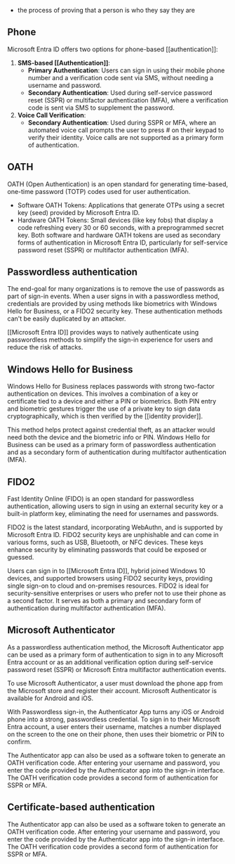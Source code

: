 - the process of proving that a person is who they say they are

## Phone
Microsoft Entra ID offers two options for phone-based [[authentication]]:
1. **SMS-based [[Authentication]]**:
    - **Primary Authentication**: Users can sign in using their mobile phone number and a verification code sent via SMS, without needing a username and password.
    - **Secondary Authentication**: Used during self-service password reset (SSPR) or multifactor authentication (MFA), where a verification code is sent via SMS to supplement the password.
2. **Voice Call Verification**:
    - **Secondary Authentication**: Used during SSPR or MFA, where an automated voice call prompts the user to press # on their keypad to verify their identity. Voice calls are not supported as a primary form of authentication.

## OATH
OATH (Open Authentication) is an open standard for generating time-based, one-time password (TOTP) codes used for user authentication.
- Software OATH Tokens: Applications that generate OTPs using a secret key (seed) provided by Microsoft Entra ID.
- Hardware OATH Tokens: Small devices (like key fobs) that display a code refreshing every 30 or 60 seconds, with a preprogrammed secret key.
Both software and hardware OATH tokens are used as secondary forms of authentication in Microsoft Entra ID, particularly for self-service password reset (SSPR) or multifactor authentication (MFA).

## Passwordless authentication
The end-goal for many organizations is to remove the use of passwords as part of sign-in events. When a user signs in with a passwordless method, credentials are provided by using methods like biometrics with Windows Hello for Business, or a FIDO2 security key. These authentication methods can't be easily duplicated by an attacker.

[[Microsoft Entra ID]] provides ways to natively authenticate using passwordless methods to simplify the sign-in experience for users and reduce the risk of attacks.

## Windows Hello for Business
Windows Hello for Business replaces passwords with strong two-factor authentication on devices. This involves a combination of a key or certificate tied to a device and either a PIN or biometrics. Both PIN entry and biometric gestures trigger the use of a private key to sign data cryptographically, which is then verified by the [[identity provider]].

This method helps protect against credential theft, as an attacker would need both the device and the biometric info or PIN. Windows Hello for Business can be used as a primary form of passwordless authentication and as a secondary form of authentication during multifactor authentication (MFA).

## FIDO2
Fast Identity Online (FIDO) is an open standard for passwordless authentication, allowing users to sign in using an external security key or a built-in platform key, eliminating the need for usernames and passwords.

FIDO2 is the latest standard, incorporating WebAuthn, and is supported by Microsoft Entra ID. FIDO2 security keys are unphishable and can come in various forms, such as USB, Bluetooth, or NFC devices. These keys enhance security by eliminating passwords that could be exposed or guessed.

Users can sign in to [[Microsoft Entra ID]], hybrid joined Windows 10 devices, and supported browsers using FIDO2 security keys, providing single sign-on to cloud and on-premises resources. FIDO2 is ideal for security-sensitive enterprises or users who prefer not to use their phone as a second factor. It serves as both a primary and secondary form of authentication during multifactor authentication (MFA).
## Microsoft Authenticator
As a passwordless authentication method, the Microsoft Authenticator app can be used as a primary form of authentication to sign in to any Microsoft Entra account or as an additional verification option during self-service password reset (SSPR) or Microsoft Entra multifactor authentication events.

To use Microsoft Authenticator, a user must download the phone app from the Microsoft store and register their account. Microsoft Authenticator is available for Android and iOS.

With Passwordless sign-in, the Authenticator App turns any iOS or Android phone into a strong, passwordless credential. To sign in to their Microsoft Entra account, a user enters their username, matches a number displayed on the screen to the one on their phone, then uses their biometric or PIN to confirm.

The Authenticator app can also be used as a software token to generate an OATH verification code. After entering your username and password, you enter the code provided by the Authenticator app into the sign-in interface. The OATH verification code provides a second form of authentication for SSPR or MFA.
## Certificate-based authentication
The Authenticator app can also be used as a software token to generate an OATH verification code. After entering your username and password, you enter the code provided by the Authenticator app into the sign-in interface. The OATH verification code provides a second form of authentication for SSPR or MFA.